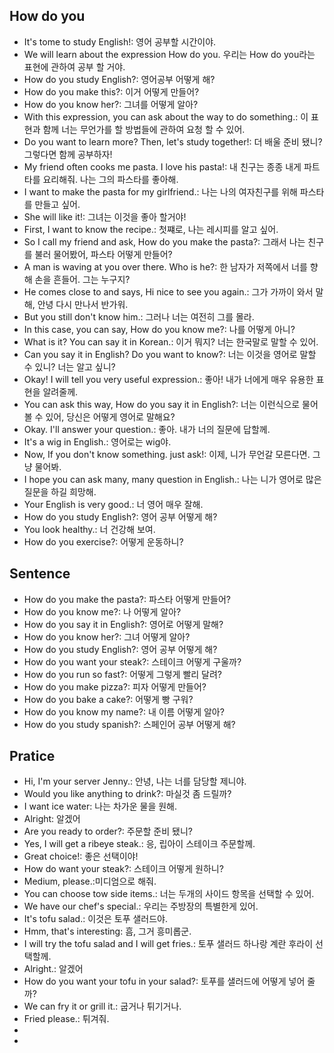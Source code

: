 ## How do you 
- It's tome to study English!: 영어 공부할 시간이야.
- We will learn about the expression How do you. 우리는 How do you라는 표현에 관하여 공부 할 거야.
- How do you study English?: 영어공부 어떻게 해?
- How do you make this?: 이거 어떻게 만들어?
- How do you know her?: 그녀를 어떻게 알아?
- With this expression, you can ask about the way to do something.: 이 표현과 함께 너는 무언가를 할 방법들에 관하여 요청 할 수 있어.
- Do you want to learn more? Then, let's study together!: 더 배울 준비 됐니? 그렇다면 함께 공부하자!
- My friend often cooks me pasta. I love his pasta!: 내 친구는 종종 내게 파트타를 요리해줘. 나는 그의 파스타를 좋아해.
- I want to make the pasta for my girlfriend.: 나는 나의 여자친구를 위해 파스타를 만들고 싶어.
- She will like it!: 그녀는 이것을 좋아 할거야!
- First, I want to know the recipe.: 첫쨰로, 나는 레시피를 알고 싶어.
- So I call my friend and ask, How do you make the pasta?: 그래서 나는 친구를 불러 물어봤어, 파스타 어떻게 만들어?
- A man is waving at you over there. Who is he?: 한 남자가 저쪽에서 너를 향해 손을 흔들어. 그는 누구지?
- He comes close to and says, Hi nice to see you again.: 그가 가까이 와서 말해, 안녕 다시 만나서 반가워.
- But you still don't know him.: 그러나 너는 여전히 그를 몰라.
- In this case, you can say, How do you know me?: 나를 어떻게 아니?
- What is it? You can say it in Korean.: 이거 뭐지? 너는 한국말로 말할 수 있어.
- Can you say it in English? Do you want to know?: 너는 이것을 영어로 말할 수 있니? 너는 알고 싶니?
- Okay! I will tell you very useful expression.: 좋아! 내가 너에게 매우 유용한 표현을 알려줄께.
- You can ask this way, How do you say it in English?: 너는 이런식으로 물어 볼 수 있어, 당신은 어떻게 영어로 말해요?
- Okay. I'll answer your question.: 좋아. 내가 너의 질문에 답할께.
- It's a wig in English.: 영어로는 wig야.
- Now, If you don't know something. just ask!: 이제, 니가 무언갈 모른다면. 그냥 물어봐.
- I hope you can ask many, many question in English.: 나는 니가 영어로 많은 질문을 하길 희망해.
- Your English is very good.: 너 영어 매우 잘해.
- How do you study English?: 영어 공부 어떻게 해?
- You look healthy.: 너 건강해 보여.
- How do you exercise?: 어떻게 운동하니? 

## Sentence
- How do you make the pasta?: 파스타 어떻게 만들어?
- How do you know me?: 나 어떻게 알아?
- How do you say it in English?: 영어로 어떻게 말해?
- How do you know her?: 그녀 어떻게 알아?
- How do you study English?: 영어 공부 어떻게 해?
- How do you want your steak?: 스테이크 어떻게 구울까?  
- How do you run so fast?: 어떻게 그렇게 빨리 달려?
- How do you make pizza?: 피자 어떻게 만들어?
- How do you bake a cake?: 어떻게 빵 구워?
- How do you know my name?: 내 이름 어떻게 알아?
- How do you study spanish?: 스페인어 공부 어떻게 해?

## Pratice
- Hi, I'm your server Jenny.: 안녕, 나는 너를 담당할 제니야.
- Would you like anything to drink?: 마실것 좀 드릴까?
- I want ice water: 나는 차가운 물을 원해.
- Alright: 알겠어
- Are you ready to order?: 주문할 준비 됐니? 
- Yes, I will get a ribeye steak.: 응, 립아이 스테이크 주문할께.
- Great choice!: 좋은 선택이야!
- How do want your steak?: 스테이크 어떻게 원하니?
- Medium, please.:미디엄으로 해줘.
- You can choose tow side items.: 너는 두개의 사이드 항목을 선택할 수 있어.
- We have our chef's special.: 우리는 주방장의 특별한게 있어.
- It's tofu salad.: 이것은 토푸 샐러드야.
- Hmm, that's interesting: 흠, 그거 흥미롭군.
- I will try the tofu salad and I  will get fries.: 토푸 샐러드 하나랑 계란 후라이 선택할께.
- Alright.: 알겠어
- How do you want your tofu in your salad?: 토푸를 샐러드에 어떻게 넣어 줄까?
- We can fry it or grill it.: 굽거나 튀기거나.
- Fried please.: 튀겨줘.
- 
- 
